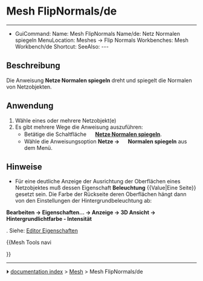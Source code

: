 # Mesh FlipNormals/de
---
- GuiCommand:
   Name: Mesh FlipNormals‏‎
   Name/de: Netz Normalen spiegeln
   MenuLocation: Meshes -> Flip Normals
   Workbenches: Mesh Workbench/de
   Shortcut:    SeeAlso: ---

## Beschreibung

Die Anweisung **Netze Normalen spiegeln** dreht und spiegelt die Normalen von Netzobjekten.

## Anwendung

1.  Wähle eines oder mehrere Netzobjekt(e)
2.  Es gibt mehrere Wege die Anweisung auszuführen:
    -   Betätige die Schaltfläche **<img src="images/Mesh_FlipNormals.svg" width=16px> [Netze Normalen spiegeln](Mesh_FlipNormals/de.md)**.
    -   Wähle die Anweisungsoption **Netze → <img src="images/Mesh_FlipNormals.svg" width=16px> Normalen spiegeln** aus dem Menü.

## Hinweise

-   Für eine deutliche Anzeige der Ausrichtung der Oberflächen eines Netzobjektes muß dessen Eigenschaft **Beleuchtung** {{Value|Eine Seite}} gesetzt sein. Die Farbe der Rückseite deren Oberflächen hängt dann von den Einstellungen der Hintergrundbeleuchtung ab:


**Bearbeiten → Eigenschaften... → Anzeige → 3D Ansicht → Hintergrundlichtfarbe - Intensität**

. Siehe: [Editor Eigenschaften](Preferences_Editor#3D_View.md)





{{Mesh Tools navi

}}



---
⏵ [documentation index](../README.md) > [Mesh](Mesh_Workbench.md) > Mesh FlipNormals/de
